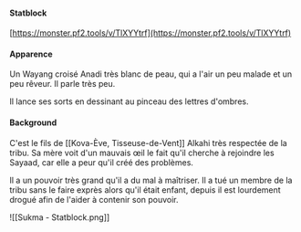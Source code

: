 #### Statblock
[https://monster.pf2.tools/v/TlXYYtrf](https://monster.pf2.tools/v/TlXYYtrf)
#### Apparence
Un Wayang croisé Anadi très blanc de peau, qui a l'air un peu malade et un peu rêveur. Il parle très peu.

Il lance ses sorts en dessinant au pinceau des lettres d'ombres.
#### Background
C'est le fils de [[Kova-Ève, Tisseuse-de-Vent]] Alkahi très respectée de la tribu. Sa mère voit d'un mauvais œil le fait qu'il cherche à rejoindre les Sayaad, car elle a peur qu'il créé des problèmes.

Il a un pouvoir très grand qu'il a du mal à maîtriser. Il a tué un membre de la tribu sans le faire exprès alors qu'il était enfant, depuis il est lourdement drogué afin de l'aider à contenir son pouvoir.

![[Sukma - Statblock.png]]